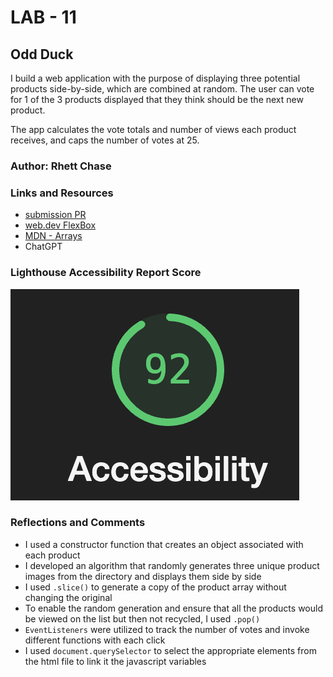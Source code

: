 # LAB - 11

## Odd Duck

I build a web application with the purpose of displaying three potential products side-by-side, which are combined at random. The user can vote for 1 of the 3 products displayed that they think should be the next new product.

The app calculates the vote totals and number of views each product receives, and caps the number of votes at 25.

### Author: Rhett Chase

### Links and Resources

- [submission PR](https://github.com/rhettchase/code-201-odd-duck)
- [web.dev FlexBox](https://web.dev/learn/css/flexbox/)
- [MDN - Arrays](https://developer.mozilla.org/en-US/docs/Web/JavaScript/Reference/Global_Objects/Array/pop)
- ChatGPT

### Lighthouse Accessibility Report Score

![Acessibility Score](img/accessibility.png)

### Reflections and Comments

- I used a constructor function that creates an object associated with each product
- I developed an algorithm that randomly generates three unique product images from the directory and displays them side by side
- I used `.slice()` to generate a copy of the product array without changing the original
- To enable the random generation and ensure that all the products would be viewed on the list but then not recycled, I used `.pop()`
- `EventListeners` were utilized to track the number of votes and invoke different functions with each click
- I used `document.querySelector` to select the appropriate elements from the html file to link it the javascript variables
